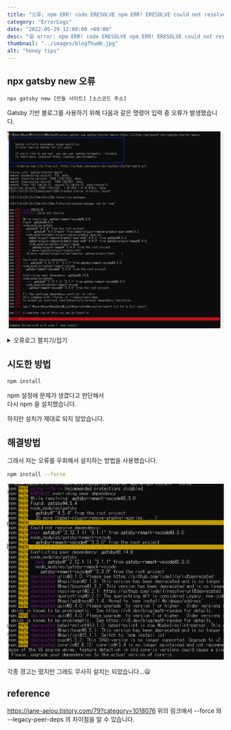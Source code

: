 ```yaml
---
title: "오류: npm ERR! code ERESOLVE npm ERR! ERESOLVE could not resolve. "
category: "ErrorLogs"
date: "2022-05-29 12:00:00 +09:00"
desc: "😫 error: npm ERR! code ERESOLVE npm ERR! ERESOLVE could not resolve"
thumbnail: "../images/blogThumb.jpg"
alt: "honey tips"
---
```



## npx gatsby new 오류

```bash
npx gatsby new [만들 사이트] [소스코드 주소]
```

Gatsby 기반 블로그를 사용하기 위해 다음과 같은 명령어 입력 중 오류가 발생했습니다.  

![](/src/images/../../src/images/2022/2022-05-29-17-07-33.png)


<details close="close">
  <summary> 오류로그 펼치기/접기</summary>
npm ERR! code ERESOLVE
npm ERR! ERESOLVE could not resolve
npm ERR!
npm ERR! While resolving: gatsby-remark-vscode@3.3.0
npm ERR! Found: gatsby@4.5.4
npm ERR! node_modules/gatsby
npm ERR!   gatsby@"^4.5.4" from the root project
npm ERR!   peer gatsby@"^4.0.0-next" from babel-plugin-remove-graphql-queries@4.5.2
npm ERR!   node_modules/babel-plugin-remove-graphql-queries
npm ERR!     babel-plugin-remove-graphql-queries@"^4.5.2" from gatsby@4.5.4
npm ERR!     babel-plugin-remove-graphql-queries@"^4.4.0" from gatsby-plugin-image@2.4.0
npm ERR!     node_modules/gatsby-plugin-image
npm ERR!       gatsby-plugin-image@"^2.4.0" from the root project
npm ERR!     1 more (gatsby-plugin-typescript)
npm ERR!   19 more (gatsby-plugin-alias-imports, gatsby-plugin-feed, ...)
npm ERR!
npm ERR! Could not resolve dependency:
npm ERR! peer gatsby@"^2.12.1 || ^3.1.1" from gatsby-remark-vscode@3.3.0
npm ERR! node_modules/gatsby-remark-vscode
npm ERR!   gatsby-remark-vscode@"^3.3.0" from the root project
npm ERR!
npm ERR! Conflicting peer dependency: gatsby@3.14.6
npm ERR! node_modules/gatsby
npm ERR!   peer gatsby@"^2.12.1 || ^3.1.1" from gatsby-remark-vscode@3.3.0
npm ERR!   node_modules/gatsby-remark-vscode
npm ERR!     gatsby-remark-vscode@"^3.3.0" from the root project
npm ERR!
npm ERR! Fix the upstream dependency conflict, or retry
npm ERR! this command with --force, or --legacy-peer-deps
npm ERR! to accept an incorrect (and potentially broken) dependency resolution.
npm ERR!
npm ERR! See C:\Users\user\AppData\Local\npm-cache\eresolve-report.txt for a full report.

npm ERR! A complete log of this run can be found in:

 ERROR

Command failed with exit code 1: npm install



  Error: Command failed with exit code 1: npm install

  - error.js:60 makeError
    [v16.14.2]/[gatsby-cli]/[execa]/lib/error.js:60:11

  - index.js:118 handlePromise
    [v16.14.2]/[gatsby-cli]/[execa]/index.js:118:26

  - task_queues:96 processTicksAndRejections
    node:internal/process/task_queues:96:5

  - init-starter.js:135 install
    [v16.14.2]/[gatsby-cli]/lib/init-starter.js:135:7

  - init-starter.js:202 clone
    [v16.14.2]/[gatsby-cli]/lib/init-starter.js:202:3

  - init-starter.js:343 initStarter
    [v16.14.2]/[gatsby-cli]/lib/init-starter.js:343:5

  - create-cli.js:460
    [v16.14.2]/[gatsby-cli]/lib/create-cli.js:460:9

</details>


## 시도한 방법

```bash
npm install
```

npm 설정에 문제가 생겼다고 판단해서  
다시 npm 을 설치했습니다.  

하지만 설치가 제대로 되지 않았습니다.

## 해결방법

그래서 저는 오류를 우회해서 설치하는 방법을 사용했습니다.

```bash
npm install --force
```

![](/src/images/../../src/images/2022/2022-05-29-17-36-20.png)

각종 경고는 떴지만 그래도 무사히 설치는 되었습니다...😦



## reference

https://jane-aeiou.tistory.com/79?category=1018076
위의 링크에서 --force 와 --legacy-peer-deps 의 차이점을 알 수 있습니다.